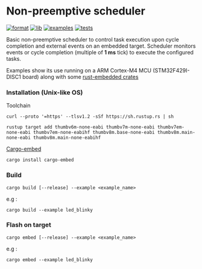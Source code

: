 # Non-preemptive scheduler

[![format](https://github.com/gdobato/non-preemptive-scheduler/actions//workflows/format.yml/badge.svg)](https://github.com/gdobato/non-preemptive-scheduler/actions/workflows/format.yml) 
[![lib](https://github.com/gdobato/non-preemptive-scheduler/actions//workflows/lib.yml/badge.svg)](https://github.com/gdobato/non-preemptive-scheduler/actions/workflows/lib.yml) 
[![examples](https://github.com/gdobato/non-preemptive-scheduler/actions/workflows/examples.yml/badge.svg)](https://github.com/gdobato/non-preemptive-scheduler/actions/workflows/examples.yml)
[![tests](https://github.com/gdobato/non-preemptive-scheduler/actions/workflows/tests.yml/badge.svg)](https://github.com/gdobato/non-preemptive-scheduler/actions/workflows/tests.yml)

Basic non-preemptive scheduler to control task execution upon cycle completion and external events on an embedded target.
Scheduler monitors events or cycle completion (multiple of **1 ms** tick) to execute the configured tasks.

Examples show its use running on a ARM Cortex-M4 MCU (STM32F429I-DISC1 board) along with some [rust-embedded crates](https://github.com/rust-embedded)

### Installation (Unix-like OS)
Toolchain
```
curl --proto '=https' --tlsv1.2 -sSf https://sh.rustup.rs | sh

rustup target add thumbv6m-none-eabi thumbv7m-none-eabi thumbv7em-none-eabi thumbv7em-none-eabihf thumbv8m.base-none-eabi thumbv8m.main-none-eabi thumbv8m.main-none-eabihf
```
[Cargo-embed](https://github.com/probe-rs/cargo-embed)
```
cargo install cargo-embed
```

### Build

```
cargo build [--release] --example <example_name>
```
e.g :
```
cargo build --example led_blinky
```
### Flash on target
```
cargo embed [--release] --example <example_name>
```
e.g :
```
cargo embed --example led_blinky
```
